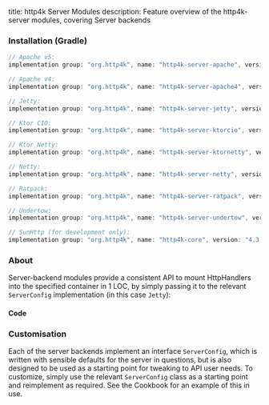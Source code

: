 title: http4k Server Modules
description: Feature overview of the http4k-server modules, covering Server backends

### Installation (Gradle)

```groovy
// Apache v5: 
implementation group: "org.http4k", name: "http4k-server-apache", version: "4.3.5.0"

// Apache v4: 
implementation group: "org.http4k", name: "http4k-server-apache4", version: "4.3.5.0"

// Jetty: 
implementation group: "org.http4k", name: "http4k-server-jetty", version: "4.3.5.0"

// Ktor CIO: 
implementation group: "org.http4k", name: "http4k-server-ktorcio", version: "4.3.5.0"

// Ktor Netty: 
implementation group: "org.http4k", name: "http4k-server-ktornetty", version: "4.3.5.0"

// Netty: 
implementation group: "org.http4k", name: "http4k-server-netty", version: "4.3.5.0"

// Ratpack: 
implementation group: "org.http4k", name: "http4k-server-ratpack", version: "4.3.5.0"

// Undertow: 
implementation group: "org.http4k", name: "http4k-server-undertow", version: "4.3.5.0"

// SunHttp (for development only): 
implementation group: "org.http4k", name: "http4k-core", version: "4.3.5.0"
```

### About
Server-backend modules provide a consistent API to mount HttpHandlers into the specified container in 1 LOC, by 
simply passing it to the relevant `ServerConfig` implementation (in this case `Jetty`):

#### Code [<img class="octocat"/>](https://github.com/http4k/http4k/blob/master/src/docs/guide/modules/servers/example_http.kt)

<script src="https://gist-it.appspot.com/https://github.com/http4k/http4k/blob/master/src/docs/guide/modules/servers/example_http.kt"></script>

### Customisation
Each of the server backends implement an interface `ServerConfig`, which is written with sensible defaults for the server in questions, 
but is also designed to be used as a starting point for tweaking to API user needs. To customize, simply use the relevant `ServerConfig` 
class as a starting point and reimplement as required. See the Cookbook for an example of this in use.
